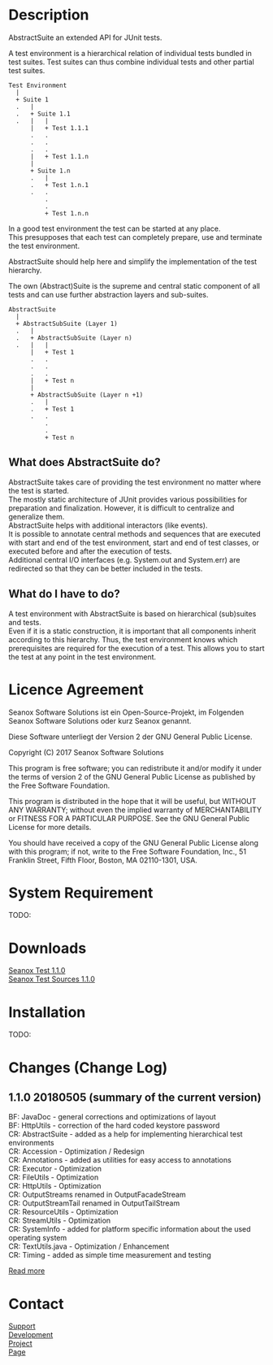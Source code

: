 # Description
AbstractSuite an extended API for JUnit tests.

A test environment is a hierarchical relation of individual tests bundled in
test suites. Test suites can thus combine individual tests and other partial
test suites.

```
Test Environment
  |
  + Suite 1
  .   |
  .   + Suite 1.1
  .   |   |
      |   + Test 1.1.1
      .   .
      .   .
      .   .
      |   + Test 1.1.n
      | 
      + Suite 1.n
      .   |
      .   + Test 1.n.1
      .   .
          .
          .
          + Test 1.n.n
```
  
In a good test environment the test can be started at any place.  
This presupposes that each test can completely prepare, use and terminate the
test environment.

AbstractSuite should help here and simplify the implementation of the test
hierarchy.

The own (Abstract)Suite is the supreme and central static component of all tests
and can use further abstraction layers and sub-suites.

```
AbstractSuite
  |
  + AbstractSubSuite (Layer 1)
  .   |
  .   + AbstractSubSuite (Layer n)
  .   |   |
      |   + Test 1
      .   .
      .   .
      .   .
      |   + Test n
      |
      + AbstractSubSuite (Layer n +1)
      .   |
      .   + Test 1
      .   .
          .
          .
          + Test n
```  

## What does AbstractSuite do?
AbstractSuite takes care of providing the test environment no matter where the
test is started.  
The mostly static architecture of JUnit provides various possibilities for
preparation and finalization. However, it is difficult to centralize and
generalize them.  
AbstractSuite helps with additional interactors (like events).  
It is possible to annotate central methods and sequences that are executed with
start and end of the test environment, start and end of test classes, or
executed before and after the execution of tests.  
Additional central I/O interfaces (e.g. System.out and System.err) are
redirected so that they can be better included in the tests.
 
## What do I have to do?
A test environment with AbstractSuite is based on hierarchical (sub)suites and
tests.  
Even if it is a static construction, it is important that all components inherit
according to this hierarchy. Thus, the test environment knows which
prerequisites are required for the execution of a test. This allows you to start
the test at any point in the test environment. 


# Licence Agreement
Seanox Software Solutions ist ein Open-Source-Projekt, im Folgenden
Seanox Software Solutions oder kurz Seanox genannt.

Diese Software unterliegt der Version 2 der GNU General Public License.

Copyright (C) 2017 Seanox Software Solutions

This program is free software; you can redistribute it and/or modify it under
the terms of version 2 of the GNU General Public License as published by the
Free Software Foundation.

This program is distributed in the hope that it will be useful, but WITHOUT ANY
WARRANTY; without even the implied warranty of MERCHANTABILITY or FITNESS FOR A
PARTICULAR PURPOSE. See the GNU General Public License for more details.

You should have received a copy of the GNU General Public License along with
this program; if not, write to the Free Software Foundation, Inc., 51 Franklin
Street, Fifth Floor, Boston, MA 02110-1301, USA.


# System Requirement
TODO:


# Downloads
[Seanox Test 1.1.0](https://github.com/seanox/test/raw/master/releases/seanox-test-1.1.0.zip)  
[Seanox Test Sources 1.1.0](https://github.com/seanox/test/raw/master/releases/seanox-test-1.1.0-src.zip)  


# Installation
TODO:

# Changes (Change Log)
## 1.1.0 20180505 (summary of the current version)  
BF: JavaDoc - general corrections and optimizations of layout  
BF: HttpUtils - correction of the hard coded keystore password  
CR: AbstractSuite - added as a help for implementing hierarchical test environments  
CR: Accession - Optimization / Redesign  
CR: Annotations - added as utilities for easy access to annotations  
CR: Executor - Optimization  
CR: FileUtils - Optimization  
CR: HttpUtils - Optimization  
CR: OutputStreams renamed in OutputFacadeStream  
CR: OutputStreamTail renamed in OutputTailStream  
CR: ResourceUtils - Optimization  
CR: StreamUtils - Optimization  
CR: SystemInfo - added for platform specific information about the used operating system  
CR: TextUtils.java - Optimization / Enhancement  
CR: Timing - added as simple time measurement and testing  

[Read more](https://raw.githubusercontent.com/seanox/test/master/CHANGES)


# Contact
[Support](http://seanox.de/contact?support)  
[Development](http://seanox.de/contact?development)  
[Project](http://seanox.de/contact?service)  
[Page](http://seanox.de/contact)  
